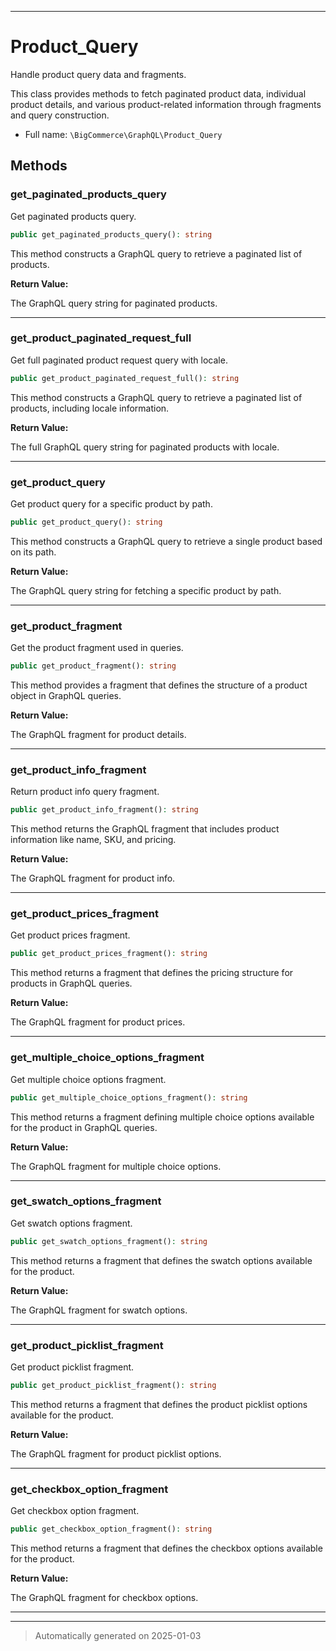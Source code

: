 ***

# Product_Query

Handle product query data and fragments.

This class provides methods to fetch paginated product data, individual product details, and various product-related information
through fragments and query construction.

* Full name: `\BigCommerce\GraphQL\Product_Query`




## Methods


### get_paginated_products_query

Get paginated products query.

```php
public get_paginated_products_query(): string
```

This method constructs a GraphQL query to retrieve a paginated list of products.







**Return Value:**

The GraphQL query string for paginated products.




***

### get_product_paginated_request_full

Get full paginated product request query with locale.

```php
public get_product_paginated_request_full(): string
```

This method constructs a GraphQL query to retrieve a paginated list of products, including locale information.







**Return Value:**

The full GraphQL query string for paginated products with locale.




***

### get_product_query

Get product query for a specific product by path.

```php
public get_product_query(): string
```

This method constructs a GraphQL query to retrieve a single product based on its path.







**Return Value:**

The GraphQL query string for fetching a specific product by path.




***

### get_product_fragment

Get the product fragment used in queries.

```php
public get_product_fragment(): string
```

This method provides a fragment that defines the structure of a product object in GraphQL queries.







**Return Value:**

The GraphQL fragment for product details.




***

### get_product_info_fragment

Return product info query fragment.

```php
public get_product_info_fragment(): string
```

This method returns the GraphQL fragment that includes product information like name, SKU, and pricing.







**Return Value:**

The GraphQL fragment for product info.




***

### get_product_prices_fragment

Get product prices fragment.

```php
public get_product_prices_fragment(): string
```

This method returns a fragment that defines the pricing structure for products in GraphQL queries.







**Return Value:**

The GraphQL fragment for product prices.




***

### get_multiple_choice_options_fragment

Get multiple choice options fragment.

```php
public get_multiple_choice_options_fragment(): string
```

This method returns a fragment defining multiple choice options available for the product in GraphQL queries.







**Return Value:**

The GraphQL fragment for multiple choice options.




***

### get_swatch_options_fragment

Get swatch options fragment.

```php
public get_swatch_options_fragment(): string
```

This method returns a fragment that defines the swatch options available for the product.







**Return Value:**

The GraphQL fragment for swatch options.




***

### get_product_picklist_fragment

Get product picklist fragment.

```php
public get_product_picklist_fragment(): string
```

This method returns a fragment that defines the product picklist options available for the product.







**Return Value:**

The GraphQL fragment for product picklist options.




***

### get_checkbox_option_fragment

Get checkbox option fragment.

```php
public get_checkbox_option_fragment(): string
```

This method returns a fragment that defines the checkbox options available for the product.







**Return Value:**

The GraphQL fragment for checkbox options.




***


***
> Automatically generated on 2025-01-03
